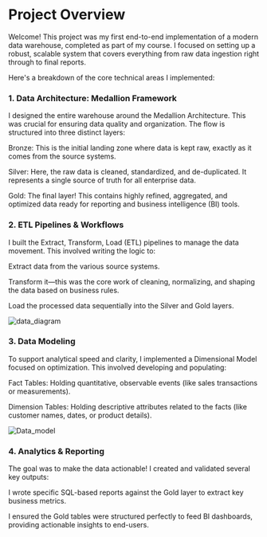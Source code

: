 # Project Overview

Welcome! This project was my first end-to-end implementation of a modern data warehouse, completed as part of my course. I focused on setting up a robust, scalable system that covers everything from raw data ingestion right through to final reports.

Here's a breakdown of the core technical areas I implemented:

### 1. Data Architecture: Medallion Framework

I designed the entire warehouse around the Medallion Architecture. This was crucial for ensuring data quality and organization. The flow is structured into three distinct layers:

Bronze: This is the initial landing zone where data is kept raw, exactly as it comes from the source systems.

Silver: Here, the raw data is cleaned, standardized, and de-duplicated. It represents a single source of truth for all enterprise data.

Gold: The final layer! This contains highly refined, aggregated, and optimized data ready for reporting and business intelligence (BI) tools.

### 2. ETL Pipelines & Workflows

I built the Extract, Transform, Load (ETL) pipelines to manage the data movement. This involved writing the logic to:

Extract data from the various source systems.

Transform it—this was the core work of cleaning, normalizing, and shaping the data based on business rules.

Load the processed data sequentially into the Silver and Gold layers.

![data_diagram](Data_Flow_Diagram.drawio.png)

### 3. Data Modeling

To support analytical speed and clarity, I implemented a Dimensional Model focused on optimization. This involved developing and populating:

Fact Tables: Holding quantitative, observable events (like sales transactions or measurements).

Dimension Tables: Holding descriptive attributes related to the facts (like customer names, dates, or product details).

![Data_model](STAR_SCHEMA_Data_model.drawio.png)

### 4. Analytics & Reporting

The goal was to make the data actionable! I created and validated several key outputs:

I wrote specific SQL-based reports against the Gold layer to extract key business metrics.

I ensured the Gold tables were structured perfectly to feed BI dashboards, providing actionable insights to end-users.
